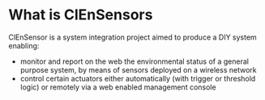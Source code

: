 # What is ClEnSensors

ClEnSensor is a system integration project aimed to produce a DIY system enabling:
- monitor and report on the web the environmental status of a general purpose system, by means of sensors deployed on a wireless network
- control certain actuators either automatically (with trigger or threshold logic) or remotely via a web enabled management console

